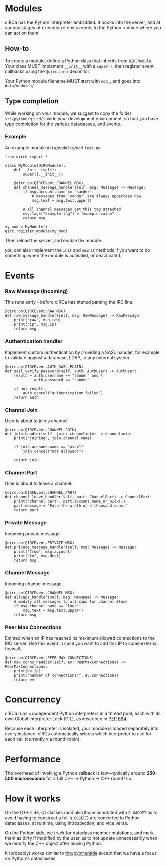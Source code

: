# Modules

cIRCa has the Python interpreter embedded. It hooks into the server, and at 
various stages of execution it emits events to the Python runtime where you 
can act on them.

## How-to

To create a module, define a Python class that inherits from `QIRCModule`.  
Your class MUST implement `__init__` with a `super()`, then 
register event callbacks using the `@qirc.on()` decorator.

Your Python module filename MUST start with `mod_`, and goes into `data/modules/`

## Type completion

While working on your module, we suggest to copy the folder `src/python/qircd/` 
inside your development environment, so that you have type completion for the various 
dataclasses, and events.

### Example

An example module `data/modules/mod_test.py`

```python3
from qircd import *

class MyModule(QIRCModule):
    def __init__(self):
        super().__init__()

    @qirc.on(QIRCEvent.CHANNEL_MSG)
    def channel_message_handler(self, msg: Message) -> Message:
        if msg.account.name == "sander":
            # messages from `sander` are always uppercase now
            msg.text = msg.text.upper()
    
        # all channel messages get this tag attached
        msg.tags["example-tag"] = "example-value"
        return msg

my_mod = MyModule()
qirc.register_module(my_mod)
```

Then reload the server, and enable the module.

you can also implement the `init` and `deinit` methods if you want to do 
something when the module is activated, or deactivated.

# Events

### Raw Message (incoming)

This runs early - before cIRCa has started parsing the IRC line.

```python3
@qirc.on(QIRCEvent.RAW_MSG)
def raw_message_handler(self, msg: RawMessage) -> RawMessage:
    print("raw", msg.raw)
    print("ip", msg.ip)
    return msg
```

### Authentication handler

Implement custom authentication by providing a SASL handler, for example to validate against a database, LDAP, or any external system.

```python3
@qirc.on(QIRCEvent.AUTH_SASL_PLAIN)
def sasl_verify_password(self, auth: AuthUser) -> AuthUser:
    result = auth.username == "sander" and \
             auth.password == "sander"

    if not result:
        auth.cancel("authentication failed")
    return auth
```

### Channel Join

User is about to join a channel.

```python3
@qirc.on(QIRCEvent.CHANNEL_JOIN)
def join_handler(self, join: ChannelJoin) -> ChannelJoin:
    print("joining", join.channel.name)

    if join.account.name == "user1":
        join.cancel("not allowed!")

    return join
```

### Channel Part

User is about to leave a channel.

```python3
@qirc.on(QIRCEvent.CHANNEL_PART)
def channel_leave_handler(self, part: ChannelPart) -> ChannelPart:
    print("channel part", part.account.name_or_nick())
    part.message = "Face the wrath of a thousand suns."
    return part
```

### Private Message

Incoming private message.

```python3
@qirc.on(QIRCEvent.PRIVATE_MSG)
def private_message_handler(self, msg: Message) -> Message:
    print("from", msg.account)
    print("to", msg.dest)
    return msg
```

### Channel Message

Incoming channel message.

```python3
@qirc.on(QIRCEvent.CHANNEL_MSG)
def allcaps_handler(self, msg: Message) -> Message:
    # modify all messages to all caps for channel #loud
    if msg.channel.name == "loud":
        msg.text = msg.text.upper()
    return msg
```

### Peer Max Connections

Emitted when an IP has reached its maximum allowed connections to the IRC 
server. Use this event in case you want to add this IP to some external firewall.

```python3
@qirc.on(QIRCEvent.PEER_MAX_CONNECTIONS)
def max_conns_handler(self, ev: PeerMaxConnections) -> PeerMaxConnections:
    print(ev.ip)
    print("number of connections:", ev.connections)
    return ev
```

# Concurrency

cIRCa runs `x` independent Python interpreters in a thread pool, each with its own Global Interpreter Lock (GIL), as described in [PEP 684](https://peps.python.org/pep-0684/).

Because each interpreter is isolated, your module is loaded separately
into every instance. cIRCa automatically selects which interpreter to use for each call (currently via round-robin).

# Performance

The overhead of invoking a Python callback is low—typically around **250-500 microseconds** for a full C++ → Python → C++ round trip.

# How it works

On the C++ side, Qt classes (and also those annotated with `Q_GADGET` as to avoid 
having to construct a full `Q_OBJECT`) are converted to Python dataclasses, at runtime, using 
introspection, and vice versa.

On the Python side, we track for dataclass member mutations, and mark them as dirty if 
modified by the user, as to not update unnecessarily when we modify the C++ object after 
leaving Python.

It (probably) works similar to [thp/pyotherside](https://github.com/thp/pyotherside) except that we 
have a focus on Python's dataclasses.
